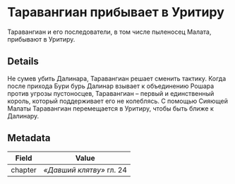 # Таравангиан прибывает в Уритиру
Таравангиан и его последователи, в том числе пыленосец Малата, прибывают в Уритиру.

## Details
Не сумев убить Далинара, Таравангиан решает сменить тактику. Когда после прихода Бури бурь Далинар взывает к объединению Рошара против угрозы пустоносцев, Таравангиан – первый и единственный король, который поддерживает его не колеблясь. С помощью Сияющей Малаты Таравангиан перемещается в Уритиру, чтобы быть ближе к Далинару.

## Metadata
| Field | Value |
| ----- | ----- |
| chapter | *«Давший клятву»* гл. 24 |
